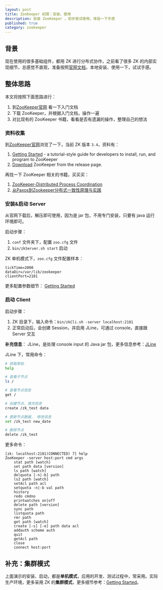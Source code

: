```yaml
---
layout: post
title: ZooKeeper 初探：安装、使用
description: 安装 ZooKeeper ，初步尝试使用，体验一下手感
published: true
category: zookeeper
---
```



## 背景

现在使用的很多基础组件，都用 ZK 进行分布式协作，之前看了很多 ZK 的内部实现细节，总感觉不直观，准备按照[官网文档][ZooKeeper]，本地安装、使用一下，试试手感。


## 整体思路

本文将按照下面思路进行：

1. 到[ZooKeeper官网][ZooKeeper] 看一下入门文档
2. 下载 ZooKeeper，并根据入门文档，操作一遍
3. 对比现有的 ZooKeeper 书籍，看看是否有遗漏的操作，整理自己的想法


### 资料收集

到[ZooKeeper官网][ZooKeeper]浏览了一下，当前 ZK 版本 `3.4`，资料有：

1. [Getting Started] - a tutorial-style guide for developers to install, run, and program to ZooKeeper
2. [Download](https://zookeeper.apache.org/releases.html) ZooKeeper from the release page.

再找一下 ZooKeeper 相关的书籍，买买买：

1. [ZooKeeper-Distributed Process Coordination]
2. [从Paxos到Zookeeper分布式一致性原理与实践]

### 安装&启动 Server

从官网下载后，解压即可使用，因为是 jar 包，不用专门安装，只要有 java 运行环境即可。

启动步骤：

1. `conf` 文件夹下，配置 `zoo.cfg` 文件
2. `bin/zkServer.sh start` 启动

ZK 单机模式下，`zoo.cfg` 文件配置样本：

```
tickTime=2000
dataDir=/var/lib/zookeeper
clientPort=2181
```

更多配置参数细节： [Getting Started]

### 启动 Client

启动步骤：

1. ZK 目录下，输入命令：`bin/zkCli.sh -server localhost:2181` 
2. 正常启动后，会创建 Session，并启用 JLine，可通过 console，直接跟 Server 交互

**补充信息**： JLine，是处理 console input 的 Java jar 包，更多信息参考：[JLine]

JLine 下，常用命令：

```bash
# 获取帮助
help

# 查看子节点
ls /

# 查看节点信息
get /

# 创建节点，填充信息
create /zk_test data

# 更新节点数据， 修改信息
set /zk_test new_date

# 删除节点
delete /zk_test

```

更多命令：

```
[zk: localhost:2181(CONNECTED) 7] help
ZooKeeper -server host:port cmd args
	stat path [watch]
	set path data [version]
	ls path [watch]
	delquota [-n|-b] path
	ls2 path [watch]
	setAcl path acl
	setquota -n|-b val path
	history
	redo cmdno
	printwatches on|off
	delete path [version]
	sync path
	listquota path
	rmr path
	get path [watch]
	create [-s] [-e] path data acl
	addauth scheme auth
	quit
	getAcl path
	close
	connect host:port
```


## 补充：集群模式

上面演示的安装、启动，都是**单机模式**，应用的开发、测试过程中，常采用。实际生产环境，更多采用 ZK 的**集群模式**，更多细节参考：[Getting Started]。




[Getting Started]:		https://zookeeper.apache.org/doc/trunk/zookeeperStarted.html

[ZooKeeper-Distributed Process Coordination]:    http://shop.oreilly.com/product/0636920028901.do
[从Paxos到Zookeeper分布式一致性原理与实践]:	    https://book.douban.com/subject/26292004/

[JLine]:			https://github.com/jline
[ZooKeeper]:		https://zookeeper.apache.org/    "ZooKeeper"
[NingG]:    		http://ningg.github.com    "NingG"










